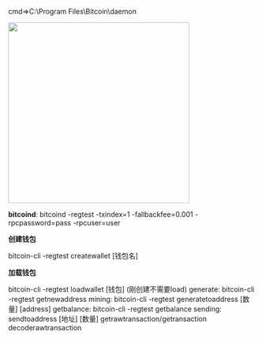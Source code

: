 cmd=>C:\Program Files\Bitcoin\daemon


<img title="" src="file:///C:/Users/Administrator/AppData/Roaming/marktext/images/2024-06-12-00-45-15-image.png" alt="" width="367">

**bitcoind**: bitcoind -regtest -txindex=1 -fallbackfee=0.001 -rpcpassword=pass -rpcuser=user

**创建钱包**

bitcoin-cli -regtest createwallet [钱包名]

**加载钱包**

bitcoin-cli -regtest loadwallet [钱包] (刚创建不需要load)
generate: bitcoin-cli -regtest getnewaddress
mining: bitcoin-cli -regtest generatetoaddress [数量] [address]
getbalance: bitcoin-cli -regtest getbalance
sending: sendtoaddress [地址] [数量]
getrawtransaction/getransaction
decoderawtransaction